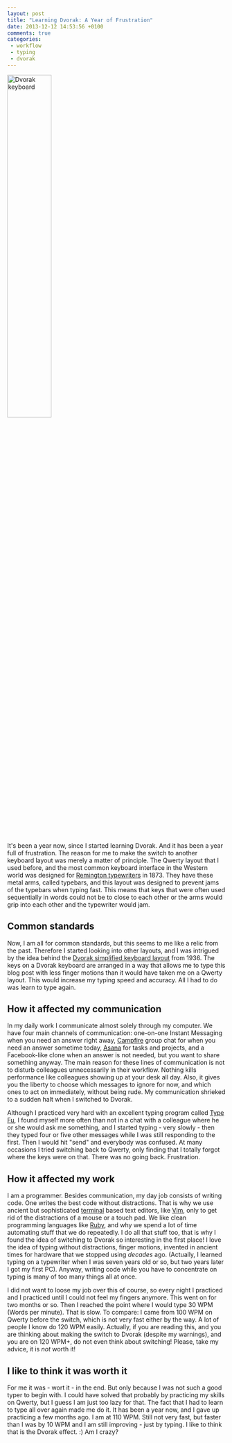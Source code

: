```yaml
---
layout: post
title: "Learning Dvorak: A Year of Frustration"
date: 2013-12-12 14:53:56 +0100
comments: true
categories: 
 - workflow
 - typing
 - dvorak
---
```


<img src="http://farm5.staticflickr.com/4100/4930664504_87b04edbd9_b.jpg" alt="Dvorak keyboard" width="45%" />

It's been a year now, since I started learning Dvorak. And it has been a year full of frustration. The reason for me to make the switch to another keyboard layout was merely a matter of principle. The Qwerty layout that I used before, and the most common keyboard interface in the Western world was designed for [Remington typewriters][1] in 1873. They have these metal arms, called typebars, and this layout was designed to prevent jams of the typebars when typing fast. This means that keys that were often used sequentially in words could not be to close to each other or the arms would grip into each other and the typewriter would jam.

## Common standards

Now, I am all for common standards, but this seems to me like a relic from the past. Therefore I started looking into other layouts, and I was intrigued by the idea behind the [Dvorak simplified keyboard layout][2] from 1936. The keys on a Dvorak keyboard are arranged in a way that allows me to type this blog post with less finger motions than it would have taken me on a Qwerty layout. This would increase my typing speed and accuracy. All I had to do was learn to type again.

## How it affected my communication

In my daily work I communicate almost solely through my computer. We have four main channels of communication: one-on-one Instant Messaging when you need an answer right away, [Campfire][3] group chat for when you need an answer sometime today, [Asana][4] for tasks and projects, and a Facebook-like clone when an answer is not needed, but you want to share something anyway. The main reason for these lines of communication is not to disturb colleagues unnecessarily in their workflow. Nothing kills performance like colleagues showing up at your desk all day. Also, it gives you the liberty to choose which messages to ignore for now, and which ones to act on immediately, without being rude. My communication shrieked to a sudden halt when I switched to Dvorak.

Although I practiced very hard with an excellent typing program called [Type Fu][5], I found myself more often than not in a chat with a colleague where he or she would ask me something, and I started typing - very slowly - then they typed four or five other messages while I was still responding to the first. Then I would hit "send" and everybody was confused. At many occasions I tried switching back to Qwerty, only finding that I totally forgot where the keys were on that. There was no going back. Frustration.

## How it affected my work

I am a programmer. Besides communication, my day job consists of writing code. One writes the best code without distractions. That is why we use ancient but sophisticated [terminal][6] based text editors, like [Vim][7], only to get rid of the distractions of a mouse or a touch pad. We like clean programming languages like [Ruby][8], and why we spend a lot of time automating stuff that we do repeatedly. I do all that stuff too, that is why I found the idea of switching to Dvorak so interesting in the first place! I love the idea of typing without distractions, finger motions, invented in ancient times for hardware that we stopped using _decades_ ago. (Actually, I learned typing on a typewriter when I was seven years old or so, but two years later I got my first PC). Anyway, writing code while you have to concentrate on typing is many of too many things all at once.

I did not want to loose my job over this of course, so every night I practiced and I practiced until I could not feel my fingers anymore. This went on for two months or so. Then I reached the point where I would type 30 WPM (Words per minute). That is slow. To compare: I came from 100 WPM on Qwerty before the switch, which is not very fast either by the way. A lot of people I know do 120 WPM easily. Actually, if you are reading this, and you are thinking about making the switch to Dvorak (despite my warnings), and you are on 120 WPM+, do not even think about switching! Please, take my advice, it is *not* worth it!

## I like to think it was worth it

For me it was - wort it - in the end. But only because I was not such a good typer to begin with. I could have solved that probably by practicing my skills on Qwerty, but I guess I am just too lazy for that. The fact that I had to learn to type all over again made me do it. It has been a year now, and I gave up practicing a few months ago. I am at 110 WPM. Still not very fast, but faster than I was by 10 WPM and I am still improving - just by typing. I like to think that is the Dvorak effect. :) Am I crazy?

[1]:	http://en.wikipedia.org/wiki/QWERTY
[2]:	http://en.wikipedia.org/wiki/Dvorak_Simplified_Keyboard
[3]:	http://campfirenow.com
[4]:	http://asana.com
[5]:	http://type-fu.com/
[6]:	http://en.wikipedia.org/wiki/Terminal_(OS_X)
[7]:	http://www.vim.org/about.php
[8]:	https://www.ruby-lang.org/en/

